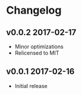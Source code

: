 # Changelog

## v0.0.2 2017-02-17

  * Minor optimizations
  * Relicensed to MIT

## v0.0.1 2017-02-16

  * Initial release
